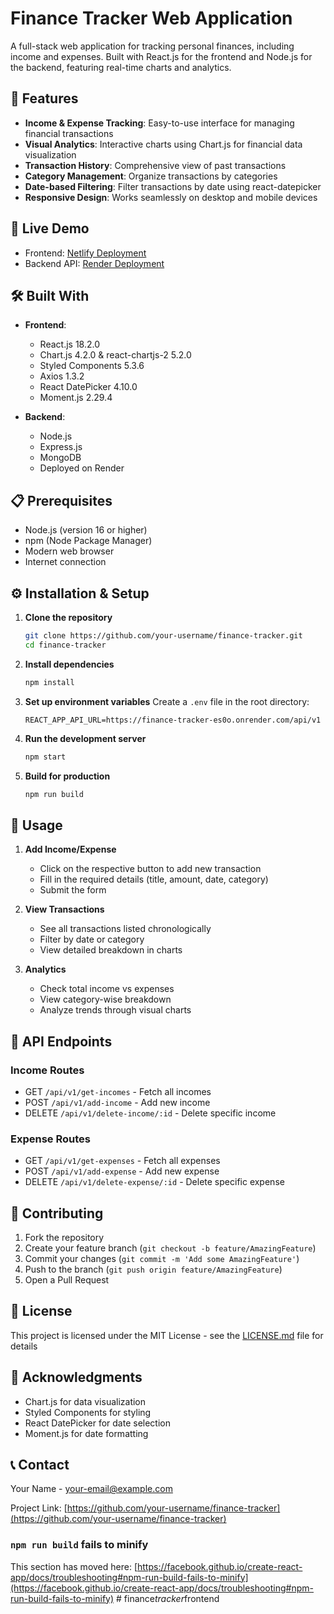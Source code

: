 # Finance Tracker Web Application

A full-stack web application for tracking personal finances, including income and expenses. Built with React.js for the frontend and Node.js for the backend, featuring real-time charts and analytics.

## 🌟 Features

- **Income & Expense Tracking**: Easy-to-use interface for managing financial transactions
- **Visual Analytics**: Interactive charts using Chart.js for financial data visualization
- **Transaction History**: Comprehensive view of past transactions
- **Category Management**: Organize transactions by categories
- **Date-based Filtering**: Filter transactions by date using react-datepicker
- **Responsive Design**: Works seamlessly on desktop and mobile devices

## 🚀 Live Demo

- Frontend: [Netlify Deployment](https://your-netlify-url.netlify.app)
- Backend API: [Render Deployment](https://finance-tracker-es0o.onrender.com/api/v1)

## 🛠️ Built With

- **Frontend**:
  - React.js 18.2.0
  - Chart.js 4.2.0 & react-chartjs-2 5.2.0
  - Styled Components 5.3.6
  - Axios 1.3.2
  - React DatePicker 4.10.0
  - Moment.js 2.29.4

- **Backend**:
  - Node.js
  - Express.js
  - MongoDB
  - Deployed on Render

## 📋 Prerequisites

- Node.js (version 16 or higher)
- npm (Node Package Manager)
- Modern web browser
- Internet connection

## ⚙️ Installation & Setup

1. **Clone the repository**
   ```bash
   git clone https://github.com/your-username/finance-tracker.git
   cd finance-tracker
   ```

2. **Install dependencies**
   ```bash
   npm install
   ```

3. **Set up environment variables**
   Create a `.env` file in the root directory:
   ```env
   REACT_APP_API_URL=https://finance-tracker-es0o.onrender.com/api/v1
   ```

4. **Run the development server**
   ```bash
   npm start
   ```

5. **Build for production**
   ```bash
   npm run build
   ```

## 📱 Usage

1. **Add Income/Expense**
   - Click on the respective button to add new transaction
   - Fill in the required details (title, amount, date, category)
   - Submit the form

2. **View Transactions**
   - See all transactions listed chronologically
   - Filter by date or category
   - View detailed breakdown in charts

3. **Analytics**
   - Check total income vs expenses
   - View category-wise breakdown
   - Analyze trends through visual charts

## 🔗 API Endpoints

### Income Routes
- GET `/api/v1/get-incomes` - Fetch all incomes
- POST `/api/v1/add-income` - Add new income
- DELETE `/api/v1/delete-income/:id` - Delete specific income

### Expense Routes
- GET `/api/v1/get-expenses` - Fetch all expenses
- POST `/api/v1/add-expense` - Add new expense
- DELETE `/api/v1/delete-expense/:id` - Delete specific expense

## 🤝 Contributing

1. Fork the repository
2. Create your feature branch (`git checkout -b feature/AmazingFeature`)
3. Commit your changes (`git commit -m 'Add some AmazingFeature'`)
4. Push to the branch (`git push origin feature/AmazingFeature`)
5. Open a Pull Request

## 📄 License

This project is licensed under the MIT License - see the [LICENSE.md](LICENSE.md) file for details

## 👏 Acknowledgments

- Chart.js for data visualization
- Styled Components for styling
- React DatePicker for date selection
- Moment.js for date formatting

## 📞 Contact

Your Name - [your-email@example.com](mailto:your-email@example.com)

Project Link: [https://github.com/your-username/finance-tracker](https://github.com/your-username/finance-tracker)

### `npm run build` fails to minify

This section has moved here: [https://facebook.github.io/create-react-app/docs/troubleshooting#npm-run-build-fails-to-minify](https://facebook.github.io/create-react-app/docs/troubleshooting#npm-run-build-fails-to-minify)
#   f i n a n c e _ t r a c k e r _ f r o n t e n d 
 
 
